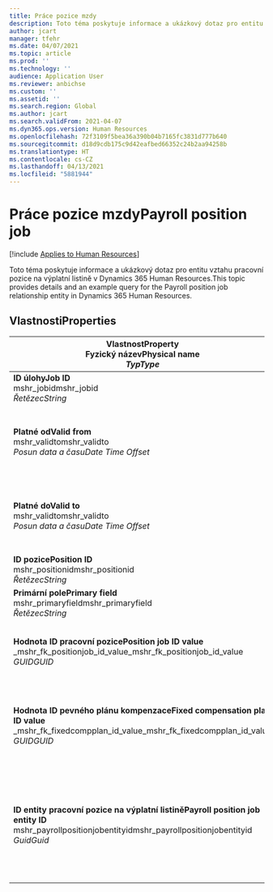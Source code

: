 ```yaml
---
title: Práce pozice mzdy
description: Toto téma poskytuje informace a ukázkový dotaz pro entitu pracovní pozice na výplatní listině v Dynamics 365 Human Resources.
author: jcart
manager: tfehr
ms.date: 04/07/2021
ms.topic: article
ms.prod: ''
ms.technology: ''
audience: Application User
ms.reviewer: anbichse
ms.custom: ''
ms.assetid: ''
ms.search.region: Global
ms.author: jcart
ms.search.validFrom: 2021-04-07
ms.dyn365.ops.version: Human Resources
ms.openlocfilehash: 72f3109f5bea36a390b04b7165fc3831d777b640
ms.sourcegitcommit: d18d9cdb175c9d42eafbed66352c24b2aa94258b
ms.translationtype: HT
ms.contentlocale: cs-CZ
ms.lasthandoff: 04/13/2021
ms.locfileid: "5881944"
---
```

# <a name="payroll-position-job"></a><span data-ttu-id="03d8c-103">Práce pozice mzdy</span><span class="sxs-lookup"><span data-stu-id="03d8c-103">Payroll position job</span></span>

[!include [Applies to Human Resources](../includes/applies-to-hr.md)]

<span data-ttu-id="03d8c-104">Toto téma poskytuje informace a ukázkový dotaz pro entitu vztahu pracovní pozice na výplatní listině v Dynamics 365 Human Resources.</span><span class="sxs-lookup"><span data-stu-id="03d8c-104">This topic provides details and an example query for the Payroll position job relationship entity in Dynamics 365 Human Resources.</span></span>

## <a name="properties"></a><span data-ttu-id="03d8c-105">Vlastnosti</span><span class="sxs-lookup"><span data-stu-id="03d8c-105">Properties</span></span>

| <span data-ttu-id="03d8c-106">Vlastnost</span><span class="sxs-lookup"><span data-stu-id="03d8c-106">Property</span></span><br><span data-ttu-id="03d8c-107">**Fyzický název**</span><span class="sxs-lookup"><span data-stu-id="03d8c-107">**Physical name**</span></span><br><span data-ttu-id="03d8c-108">**_Typ_**</span><span class="sxs-lookup"><span data-stu-id="03d8c-108">**_Type_**</span></span> | <span data-ttu-id="03d8c-109">Použít</span><span class="sxs-lookup"><span data-stu-id="03d8c-109">Use</span></span> | <span data-ttu-id="03d8c-110">popis</span><span class="sxs-lookup"><span data-stu-id="03d8c-110">Description</span></span> |
| --- | --- | --- |
| <span data-ttu-id="03d8c-111">**ID úlohy**</span><span class="sxs-lookup"><span data-stu-id="03d8c-111">**Job ID**</span></span><br><span data-ttu-id="03d8c-112">mshr_jobid</span><span class="sxs-lookup"><span data-stu-id="03d8c-112">mshr_jobid</span></span><br><span data-ttu-id="03d8c-113">*Řetězec*</span><span class="sxs-lookup"><span data-stu-id="03d8c-113">*String*</span></span> | <span data-ttu-id="03d8c-114">Jen pro čtení</span><span class="sxs-lookup"><span data-stu-id="03d8c-114">Readp-only</span></span><br><span data-ttu-id="03d8c-115">Povinná</span><span class="sxs-lookup"><span data-stu-id="03d8c-115">Required</span></span> |<span data-ttu-id="03d8c-116">ID úlohy.</span><span class="sxs-lookup"><span data-stu-id="03d8c-116">The ID of the job.</span></span> |
| <span data-ttu-id="03d8c-117">**Platné od**</span><span class="sxs-lookup"><span data-stu-id="03d8c-117">**Valid from**</span></span><br><span data-ttu-id="03d8c-118">mshr_validto</span><span class="sxs-lookup"><span data-stu-id="03d8c-118">mshr_validto</span></span><br><span data-ttu-id="03d8c-119">*Posun data a času*</span><span class="sxs-lookup"><span data-stu-id="03d8c-119">*Date Time Offset*</span></span> | <span data-ttu-id="03d8c-120">Jen pro čtení</span><span class="sxs-lookup"><span data-stu-id="03d8c-120">Read-only</span></span> <br><span data-ttu-id="03d8c-121">Povinná</span><span class="sxs-lookup"><span data-stu-id="03d8c-121">Required</span></span> | <span data-ttu-id="03d8c-122">Datum, od kterého je pozice a pracovní vztah platné.</span><span class="sxs-lookup"><span data-stu-id="03d8c-122">Date the postion and job relationship is valid from.</span></span> |
| <span data-ttu-id="03d8c-123">**Platné do**</span><span class="sxs-lookup"><span data-stu-id="03d8c-123">**Valid to**</span></span><br><span data-ttu-id="03d8c-124">mshr_validto</span><span class="sxs-lookup"><span data-stu-id="03d8c-124">mshr_validto</span></span><br><span data-ttu-id="03d8c-125">*Posun data a času*</span><span class="sxs-lookup"><span data-stu-id="03d8c-125">*Date Time Offset*</span></span> | <span data-ttu-id="03d8c-126">Jen pro čtení</span><span class="sxs-lookup"><span data-stu-id="03d8c-126">Read-only</span></span> <br><span data-ttu-id="03d8c-127">Povinná</span><span class="sxs-lookup"><span data-stu-id="03d8c-127">Required</span></span> | <span data-ttu-id="03d8c-128">Datum, do kterého je pozice a pracovní vztah platné.</span><span class="sxs-lookup"><span data-stu-id="03d8c-128">Date the position and job relationship is valid to.</span></span>  |
| <span data-ttu-id="03d8c-129">**ID pozice**</span><span class="sxs-lookup"><span data-stu-id="03d8c-129">**Position ID**</span></span><br><span data-ttu-id="03d8c-130">mshr_positionid</span><span class="sxs-lookup"><span data-stu-id="03d8c-130">mshr_positionid</span></span><br><span data-ttu-id="03d8c-131">*Řetězec*</span><span class="sxs-lookup"><span data-stu-id="03d8c-131">*String*</span></span> | <span data-ttu-id="03d8c-132">Jen pro čtení</span><span class="sxs-lookup"><span data-stu-id="03d8c-132">Read-only</span></span><br><span data-ttu-id="03d8c-133">Povinná</span><span class="sxs-lookup"><span data-stu-id="03d8c-133">Required</span></span> | <span data-ttu-id="03d8c-134">Identifikace pozice.</span><span class="sxs-lookup"><span data-stu-id="03d8c-134">The ID of the position.</span></span> |
| <span data-ttu-id="03d8c-135">**Primární pole**</span><span class="sxs-lookup"><span data-stu-id="03d8c-135">**Primary field**</span></span><br><span data-ttu-id="03d8c-136">mshr_primaryfield</span><span class="sxs-lookup"><span data-stu-id="03d8c-136">mshr_primaryfield</span></span><br><span data-ttu-id="03d8c-137">*Řetězec*</span><span class="sxs-lookup"><span data-stu-id="03d8c-137">*String*</span></span> | <span data-ttu-id="03d8c-138">Povinná</span><span class="sxs-lookup"><span data-stu-id="03d8c-138">Required</span></span><br><span data-ttu-id="03d8c-139">Generováno systémem</span><span class="sxs-lookup"><span data-stu-id="03d8c-139">System generated</span></span> |  |
| <span data-ttu-id="03d8c-140">**Hodnota ID pracovní pozice**</span><span class="sxs-lookup"><span data-stu-id="03d8c-140">**Position job ID value**</span></span><br><span data-ttu-id="03d8c-141">_mshr_fk_positionjob_id_value</span><span class="sxs-lookup"><span data-stu-id="03d8c-141">_mshr_fk_positionjob_id_value</span></span><br><span data-ttu-id="03d8c-142">*GUID*</span><span class="sxs-lookup"><span data-stu-id="03d8c-142">*GUID*</span></span> | <span data-ttu-id="03d8c-143">Jen pro čtení</span><span class="sxs-lookup"><span data-stu-id="03d8c-143">Read-only</span></span><br><span data-ttu-id="03d8c-144">Povinná</span><span class="sxs-lookup"><span data-stu-id="03d8c-144">Required</span></span><br><span data-ttu-id="03d8c-145">Cizí klíč: mshr_PayrollPositionJobEntity mshr_payrollpositionjobentity</span><span class="sxs-lookup"><span data-stu-id="03d8c-145">Foreign key:mshr_PayrollPositionJobEntity of the mshr_payrollpositionjobentity</span></span> |<span data-ttu-id="03d8c-146">ID práce přidružené k pozici.</span><span class="sxs-lookup"><span data-stu-id="03d8c-146">The ID of the job associated with the position.</span></span>|
| <span data-ttu-id="03d8c-147">**Hodnota ID pevného plánu kompenzace**</span><span class="sxs-lookup"><span data-stu-id="03d8c-147">**Fixed compensation plan ID value**</span></span><br><span data-ttu-id="03d8c-148">_mshr_fk_fixedcompplan_id_value</span><span class="sxs-lookup"><span data-stu-id="03d8c-148">_mshr_fk_fixedcompplan_id_value</span></span><br><span data-ttu-id="03d8c-149">*GUID*</span><span class="sxs-lookup"><span data-stu-id="03d8c-149">*GUID*</span></span> | <span data-ttu-id="03d8c-150">Jen pro čtení</span><span class="sxs-lookup"><span data-stu-id="03d8c-150">Read-only</span></span><br><span data-ttu-id="03d8c-151">Povinná</span><span class="sxs-lookup"><span data-stu-id="03d8c-151">Required</span></span><br><span data-ttu-id="03d8c-152">Cizí klíč: mshr_FixedCompPlan_id z mshr_payrollfixedcompensationplanentity</span><span class="sxs-lookup"><span data-stu-id="03d8c-152">Foreign key: mshr_FixedCompPlan_id of mshr_payrollfixedcompensationplanentity</span></span>  | <span data-ttu-id="03d8c-153">ID plánu pevné kompenzace přidruženého k pozici.</span><span class="sxs-lookup"><span data-stu-id="03d8c-153">The ID of the fixed compensation plan associated with the position.</span></span> |
| <span data-ttu-id="03d8c-154">**ID entity pracovní pozice na výplatní listině**</span><span class="sxs-lookup"><span data-stu-id="03d8c-154">**Payroll position job entity ID**</span></span><br><span data-ttu-id="03d8c-155">mshr_payrollpositionjobentityid</span><span class="sxs-lookup"><span data-stu-id="03d8c-155">mshr_payrollpositionjobentityid</span></span><br><span data-ttu-id="03d8c-156">*Guid*</span><span class="sxs-lookup"><span data-stu-id="03d8c-156">*Guid*</span></span> | <span data-ttu-id="03d8c-157">Povinná</span><span class="sxs-lookup"><span data-stu-id="03d8c-157">Required</span></span><br><span data-ttu-id="03d8c-158">Generováno systémem.</span><span class="sxs-lookup"><span data-stu-id="03d8c-158">System generated.</span></span> | <span data-ttu-id="03d8c-159">Systémem generovaná hodnota GUID pro jedinečnou identifikaci pracovní pozice.</span><span class="sxs-lookup"><span data-stu-id="03d8c-159">A system-generated GUID value to uniquely identify the job.</span></span>  |

